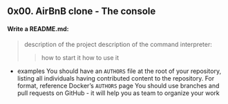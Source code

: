 ## 0x00. AirBnB clone - The console

#### Write a README.md:
> description of the project
> description of the command interpreter:
>> how to start it
>> how to use it

- examples
You should have an `AUTHORS` file at the root of your repository, listing all individuals having contributed content to the repository. For format, reference Docker’s `AUTHORS` page
You should use branches and pull requests on GitHub - it will help you as team to organize your work
